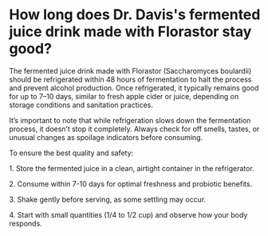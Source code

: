 # How long does Dr. Davis's fermented juice drink made with Florastor stay good?

The fermented juice drink made with Florastor (Saccharomyces boulardii) should be refrigerated within 48 hours of fermentation to halt the process and prevent alcohol production. Once refrigerated, it typically remains good for up to 7–10 days, similar to fresh apple cider or juice, depending on storage conditions and sanitation practices.

It’s important to note that while refrigeration slows down the fermentation process, it doesn’t stop it completely. Always check for off smells, tastes, or unusual changes as spoilage indicators before consuming.

To ensure the best quality and safety:

1\. Store the fermented juice in a clean, airtight container in the refrigerator.

2\. Consume within 7-10 days for optimal freshness and probiotic benefits.

3\. Shake gently before serving, as some settling may occur.

4\. Start with small quantities (1/4 to 1/2 cup) and observe how your body responds.